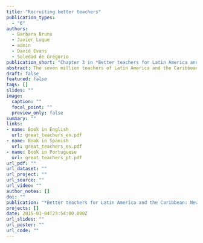 ```yaml
---
title: "Recruiting better teachers"
publication_types:
  - "6"
authors:
  - Barbara Bruns
  - Javier Luque
  - admin
  - David Evans
  - Soledad de Gregorio
publication_short: "Chapter 3 in *Better teachers for Latin America and the Caribbean: New Evidence on Strategies for Teacher Quality and Student Learning*. Washington DC: World Bank"
abstract: The seven million teachers of Latin America and the Caribbean (LAC) are the critical actors in the region's efforts to improve education quality and raise student learning levels, which lag far behind those of OECD countries and East Asian countries such as China. This book documents the high economic stakes around teacher quality, benchmarks the current performance of LAC's teachers, and delineates the key issues. These include low standards for entry into teacher training, poor quality training programs that are detached from the realities of the classroom, unattractive career incentives, and weak support for teachers once they are on the job.
draft: false
featured: false
tags: []
slides: ""
image:
  caption: ""
  focal_point: ""
  preview_only: false
summary: ""
links:
- name: Book in English
  url: great_teachers_en.pdf
- name: Book in Spanish
  url: great_teachers_es.pdf
- name: Book in Portuguese
  url: great_teachers_pt.pdf
url_pdf: ""
url_dataset: ""
url_project: ""
url_source: ""
url_video: ""
author_notes: []
doi: ""
publication: "*Better teachers for Latin America and the Caribbean: New Evidence on Strategies for Teacher Quality and Student Learning*"
projects: []
date: 2015-01-04T23:54:00.000Z
url_slides: ""
url_poster: ""
url_code: ""
---
```

